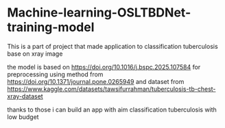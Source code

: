 # Machine-learning-OSLTBDNet-training-model
This is a part of project that made application to classification tuberculosis base on xray image

the model is based on https://doi.org/10.1016/j.bspc.2025.107584 for preprocessing using method from https://doi.org/10.1371/journal.pone.0265949
and dataset from https://www.kaggle.com/datasets/tawsifurrahman/tuberculosis-tb-chest-xray-dataset

thanks to those i can build an app with aim classification tuberculosis with low budget
